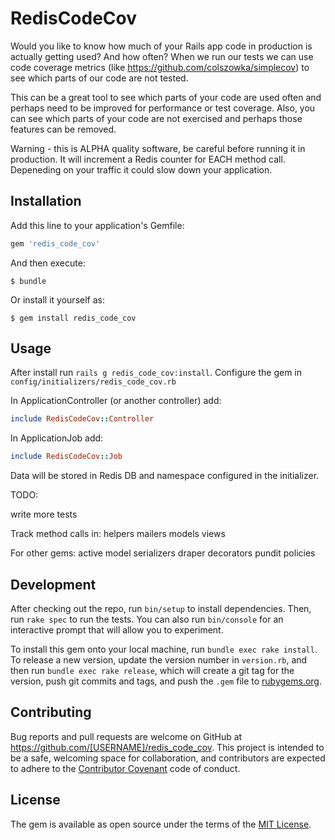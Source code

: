 # RedisCodeCov

Would you like to know how much of your Rails app code in production is actually getting used?  And how often?  When we run our tests we can use code coverage metrics (like https://github.com/colszowka/simplecov) to see which parts of our code are not tested.  

This can be a great tool to see which parts of your code are used often and perhaps need to be improved for performance or test coverage.  Also, you can see which parts of your code are not exercised and perhaps those features can be removed.  

Warning - this is ALPHA quality software, be careful before running it in production.  It will increment a Redis counter for EACH method call.  Depeneding on your traffic it could slow down your application.  

## Installation

Add this line to your application's Gemfile:

```ruby
gem 'redis_code_cov'
```

And then execute:

    $ bundle

Or install it yourself as:

    $ gem install redis_code_cov

## Usage

After install run `rails g redis_code_cov:install`.  Configure the gem in `config/initializers/redis_code_cov.rb`

In ApplicationController (or another controller) add:
```ruby
include RedisCodeCov::Controller
```

In ApplicationJob add:
```ruby
include RedisCodeCov::Job
```

Data will be stored in Redis DB and namespace configured in the initializer.  

TODO:

write more tests

Track method calls in:
helpers
mailers
models
views

For other gems:
active model serializers
draper decorators
pundit policies

## Development

After checking out the repo, run `bin/setup` to install dependencies. Then, run `rake spec` to run the tests. You can also run `bin/console` for an interactive prompt that will allow you to experiment.

To install this gem onto your local machine, run `bundle exec rake install`. To release a new version, update the version number in `version.rb`, and then run `bundle exec rake release`, which will create a git tag for the version, push git commits and tags, and push the `.gem` file to [rubygems.org](https://rubygems.org).

## Contributing

Bug reports and pull requests are welcome on GitHub at https://github.com/[USERNAME]/redis_code_cov. This project is intended to be a safe, welcoming space for collaboration, and contributors are expected to adhere to the [Contributor Covenant](http://contributor-covenant.org) code of conduct.


## License

The gem is available as open source under the terms of the [MIT License](http://opensource.org/licenses/MIT).
